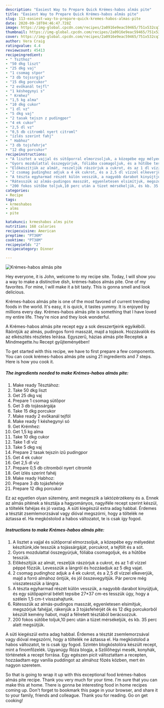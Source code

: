 ```yaml
---
description: "Easiest Way to Prepare Quick Krémes-habos almás pite"
title: "Easiest Way to Prepare Quick Krémes-habos almás pite"
slug: 113-easiest-way-to-prepare-quick-kremes-habos-almas-pite
date: 2020-09-18T04:46:47.728Z
image: https://img-global.cpcdn.com/recipes/2a0916e9eac59465/751x532cq70/kremes-habos-almas-pite-recept-foto.jpg
thumbnail: https://img-global.cpcdn.com/recipes/2a0916e9eac59465/751x532cq70/kremes-habos-almas-pite-recept-foto.jpg
cover: https://img-global.cpcdn.com/recipes/2a0916e9eac59465/751x532cq70/kremes-habos-almas-pite-recept-foto.jpg
author: Vera Craig
ratingvalue: 4.4
reviewcount: 45413
recipeingredient:
- " Tszthoz"
- "50 dkg liszt"
- "25 dkg vaj"
- "1 csomag stpor"
- "3 db tojssrgja"
- "15 dkg porcukor"
- "2 evőkanál tejfl"
- "1 késhegynyi s"
- " Krmhez"
- "1,5 kg alma"
- "10 dkg cukor"
- "1 dl vz"
- "5 dkg vaj"
- "2 tasak tejszn z pudingpor"
- "4 ek cukor"
- "2,5 dl vz"
- "0,5 db citrombl nyert citroml"
- "ízlés szerint fahj"
- " Habhoz"
- "3 db tojsfehrje"
- "12 dkg porcukor"
recipeinstructions:
- "A lisztet a vajjal és sütőporral elmorzsoljuk, a közepébe egy mélyedést készítünk,ide tesszük a tojássárgáját, porcukrot, a tejfölt és a sót."
- "Gyors mozdulattal összegyúrjuk, fóliába csomagoljuk, és a hűtőbe tesszük."
- "Előkészítjük az almát, reszeljük rászórjuk a cukrot, és az 1 dl vízzel péppé főzzük. Levesszük a lángról és hozzáadjuk az 5 dkg vajat."
- "2 csomag pudinghoz adjuk a 4 ek cukrot, és a 2,5 dl vízzel elkeverjük, majd a forró almához öntjük, és jól összevegyítjük. Pár percre még visszatesszük a lángra."
- "A tészta egyharmad részét külön vesszük, a nagyobb darabot kinyújtjuk, és egy sütőpapírral bélelt tepsibe 27*37 cm-es tesszük úgy, hogy a szélein 1,5 cm-t visszahajtunk."
- "Rátesszük az almás-pudingos masszát, egyenletesen elsimítjuk, megszórjuk fahéjjal, rákenjük a 3 tojásfehérjét ők és 12 dkg porcukorból készült kemény habot, majd a félretett tésztából berácsozzuk."
- "200 fokos sütőbe toljuk,10 perc után a tüzet mérsékeljük, és kb. 35 perc alatt megsütjük."
categories:
- Recipe
tags:
- krmeshabos
- alms
- pite

katakunci: krmeshabos alms pite 
nutrition: 168 calories
recipecuisine: American
preptime: "PT36M"
cooktime: "PT38M"
recipeyield: "2"
recipecategory: Dinner

---
```



![Krémes-habos almás pite](https://img-global.cpcdn.com/recipes/2a0916e9eac59465/751x532cq70/kremes-habos-almas-pite-recept-foto.jpg)

Hey everyone, it is John, welcome to my recipe site. Today, I will show you a way to make a distinctive dish, krémes-habos almás pite. One of my favorites. For mine, I will make it a bit tasty. This is gonna smell and look delicious.

Krémes-habos almás pite is one of the most favored of current trending foods in the world. It's easy, it is quick, it tastes yummy. It is enjoyed by millions every day. Krémes-habos almás pite is something that I have loved my entire life. They're nice and they look wonderful.

A Krémes-habos almás pite recept egy a sok desszertjeink egyikéből. Ráöntjük az almás, pudingos forró masszát, majd a tojások. Hozzávalók és az elkészítés részletes leírása. Egyszerű, házias almás pite Receptek a Mindmegette.hu Recept gyűjteményében!


To get started with this recipe, we have to first prepare a few components. You can cook krémes-habos almás pite using 21 ingredients and 7 steps. Here is how you cook it.

<!--inarticleads1-->

##### The ingredients needed to make Krémes-habos almás pite:

1. Make ready  Tésztához:
1. Take 50 dkg liszt
1. Get 25 dkg vaj
1. Prepare 1 csomag sütőpor
1. Get 3 db tojássárgája
1. Take 15 dkg porcukor
1. Make ready 2 evőkanál tejföl
1. Make ready 1 késhegynyi só
1. Get  Krémhez:
1. Get 1,5 kg alma
1. Take 10 dkg cukor
1. Take 1 dl víz
1. Take 5 dkg vaj
1. Prepare 2 tasak tejszín ízű pudingpor
1. Get 4 ek cukor
1. Get 2,5 dl víz
1. Prepare 0,5 db citromból nyert citromlé
1. Get ízlés szerint fahéj
1. Make ready  Habhoz:
1. Prepare 3 db tojásfehérje
1. Prepare 12 dkg porcukor


Ez az egyetlen olyan sütemény, amit megeszik a laktózérzékeny és a. Ennek az almás pitének a tésztája a hagyományos, nagyiféle recept szerint készül, a töltelék fahéjas és jó vastag. A süti kiegészül extra adag habbal. Érdemes a tésztát zsemlemorzsával vagy dióval megszórni, hogy a töltelék ne áztassa el. Ha megkóstolod a habos változatot, te is csak így fogod. 

<!--inarticleads2-->

##### Instructions to make Krémes-habos almás pite:

1. A lisztet a vajjal és sütőporral elmorzsoljuk, a közepébe egy mélyedést készítünk,ide tesszük a tojássárgáját, porcukrot, a tejfölt és a sót.
1. Gyors mozdulattal összegyúrjuk, fóliába csomagoljuk, és a hűtőbe tesszük.
1. Előkészítjük az almát, reszeljük rászórjuk a cukrot, és az 1 dl vízzel péppé főzzük. Levesszük a lángról és hozzáadjuk az 5 dkg vajat.
1. 2 csomag pudinghoz adjuk a 4 ek cukrot, és a 2,5 dl vízzel elkeverjük, majd a forró almához öntjük, és jól összevegyítjük. Pár percre még visszatesszük a lángra.
1. A tészta egyharmad részét külön vesszük, a nagyobb darabot kinyújtjuk, és egy sütőpapírral bélelt tepsibe 27*37 cm-es tesszük úgy, hogy a szélein 1,5 cm-t visszahajtunk.
1. Rátesszük az almás-pudingos masszát, egyenletesen elsimítjuk, megszórjuk fahéjjal, rákenjük a 3 tojásfehérjét ők és 12 dkg porcukorból készült kemény habot, majd a félretett tésztából berácsozzuk.
1. 200 fokos sütőbe toljuk,10 perc után a tüzet mérsékeljük, és kb. 35 perc alatt megsütjük.


A süti kiegészül extra adag habbal. Érdemes a tésztát zsemlemorzsával vagy dióval megszórni, hogy a töltelék ne áztassa el. Ha megkóstolod a habos változatot, te is csak így fogod. Szintén blogkóstolóra készült recept, mint a finomfőzelék. Ugyanúgy Róza blogja, a Szőlőhegyi mesék, konyhák, történetek a recept forrása. Egy egészen picit változtattam a recepten, hozzáadtam egy vanília puddingot az almához főzés közben, mert én nagyon szeretem. 

So that is going to wrap it up with this exceptional food krémes-habos almás pite recipe. Thank you very much for your time. I'm sure that you can make this at home. There is gonna be interesting food in home recipes coming up. Don't forget to bookmark this page in your browser, and share it to your family, friends and colleague. Thank you for reading. Go on get cooking!
